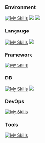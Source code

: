 ### Environment

[![My Skills](https://skillicons.dev/icons?i=apple,linux,vscode&perline=3)](https://skillicons.dev) <img src="https://img.shields.io/badge/vivado-ECD53F?style=for-the-badge&logoColor=black"/> <img src="https://img.shields.io/badge/icarus verilog-83B81A?style=for-the-badge&logoColor=black"/>

### Langauge

[![My Skills](https://skillicons.dev/icons?i=js,ts,c,cpp&perline=4)](https://skillicons.dev) <img src="https://img.shields.io/badge/verilog-FA002E?style=for-the-badge&logo=rtl&logoColor=black"/>

### Framework

[![My Skills](https://skillicons.dev/icons?i=nestjs,express&perline=10)](https://skillicons.dev)

### DB

[![My Skills](https://skillicons.dev/icons?i=mysql,redis,prisma&perline=10)](https://skillicons.dev) <img src="https://img.shields.io/badge/typeorm-004088?style=for-the-badge&&logoColor=black"/>

### DevOps

[![My Skills](https://skillicons.dev/icons?i=aws,githubactions,docker,kubernetes&perline=10)](https://skillicons.dev)

### Tools

[![My Skills](https://skillicons.dev/icons?i=firebase,git,figma,cmake&perline=4)](https://skillicons.dev)
